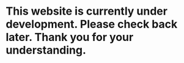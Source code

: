 # This website is currently under development. Please check back later. Thank you for your understanding.
